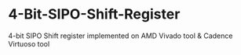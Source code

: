 # 4-Bit-SIPO-Shift-Register
4-bit SIPO Shift register implemented on AMD Vivado tool &amp; Cadence Virtuoso tool
